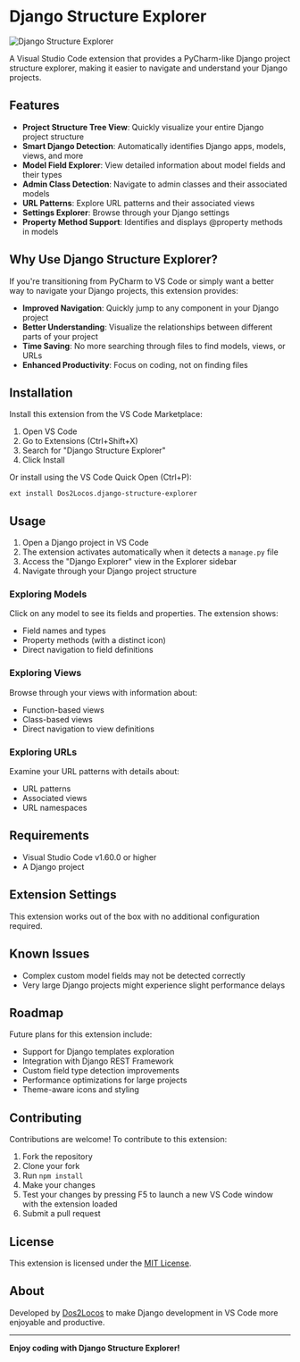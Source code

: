 # Django Structure Explorer

![Django Structure Explorer](https://raw.githubusercontent.com/Dos2Locos/django-structure-explorer-vscode/main/images/icon.png)

A Visual Studio Code extension that provides a PyCharm-like Django project structure explorer, making it easier to navigate and understand your Django projects.

## Features

- **Project Structure Tree View**: Quickly visualize your entire Django project structure
- **Smart Django Detection**: Automatically identifies Django apps, models, views, and more
- **Model Field Explorer**: View detailed information about model fields and their types
- **Admin Class Detection**: Navigate to admin classes and their associated models
- **URL Patterns**: Explore URL patterns and their associated views
- **Settings Explorer**: Browse through your Django settings
- **Property Method Support**: Identifies and displays @property methods in models

## Why Use Django Structure Explorer?

If you're transitioning from PyCharm to VS Code or simply want a better way to navigate your Django projects, this extension provides:

- **Improved Navigation**: Quickly jump to any component in your Django project
- **Better Understanding**: Visualize the relationships between different parts of your project
- **Time Saving**: No more searching through files to find models, views, or URLs
- **Enhanced Productivity**: Focus on coding, not on finding files

## Installation

Install this extension from the VS Code Marketplace:

1. Open VS Code
2. Go to Extensions (Ctrl+Shift+X)
3. Search for "Django Structure Explorer"
4. Click Install

Or install using the VS Code Quick Open (Ctrl+P):

```
ext install Dos2Locos.django-structure-explorer
```

## Usage

1. Open a Django project in VS Code
2. The extension activates automatically when it detects a `manage.py` file
3. Access the "Django Explorer" view in the Explorer sidebar
4. Navigate through your Django project structure

### Exploring Models

Click on any model to see its fields and properties. The extension shows:

- Field names and types
- Property methods (with a distinct icon)
- Direct navigation to field definitions

### Exploring Views

Browse through your views with information about:

- Function-based views
- Class-based views
- Direct navigation to view definitions

### Exploring URLs

Examine your URL patterns with details about:

- URL patterns
- Associated views
- URL namespaces

## Requirements

- Visual Studio Code v1.60.0 or higher
- A Django project

## Extension Settings

This extension works out of the box with no additional configuration required.

## Known Issues

- Complex custom model fields may not be detected correctly
- Very large Django projects might experience slight performance delays

## Roadmap

Future plans for this extension include:

- Support for Django templates exploration
- Integration with Django REST Framework
- Custom field type detection improvements
- Performance optimizations for large projects
- Theme-aware icons and styling

## Contributing

Contributions are welcome! To contribute to this extension:

1. Fork the repository
2. Clone your fork
3. Run `npm install`
4. Make your changes
5. Test your changes by pressing F5 to launch a new VS Code window with the extension loaded
6. Submit a pull request

## License

This extension is licensed under the [MIT License](LICENSE.md).

## About

Developed by [Dos2Locos](https://github.com/Dos2Locos) to make Django development in VS Code more enjoyable and productive.

---

**Enjoy coding with Django Structure Explorer!**
